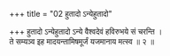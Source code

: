 +++
title = "02 हुतादो ऽन्येहुतादो"

+++
हुतादो ऽन्येहुतादो ऽन्ये वैश्वदेवं हविरुभये सं चरन्ति ।  
ते सम्यञ्व इह मादयन्तामिषमूर्जं यजमानाय मत्स्व ॥ २ ॥